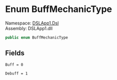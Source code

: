# <a id="DSLApp1_Dsl_BuffMechanicType"></a> Enum BuffMechanicType

Namespace: [DSLApp1.Dsl](DSLApp1.Dsl.md)  
Assembly: DSLApp1.dll  

```csharp
public enum BuffMechanicType
```

## Fields

`Buff = 0` 

`Debuff = 1` 

